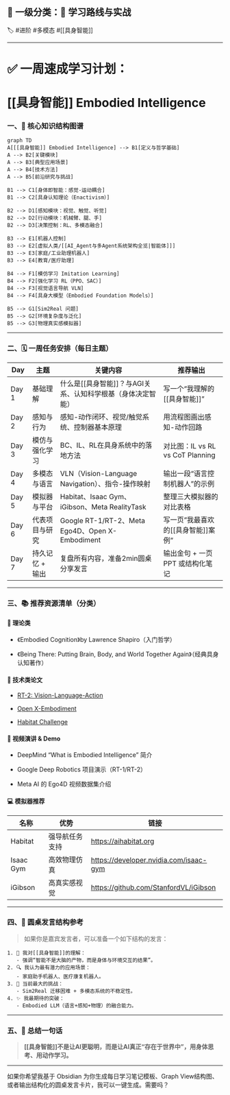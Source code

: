 ## **📁 一级分类：🧠 学习路线与实战**

🏷 #进阶 #多模态 #[[具身智能]]

---

# **✅ 一周速成学习计划：**

# **[[具身智能]] Embodied Intelligence**

### **一、📌 核心知识结构图谱**

```
graph TD
A[[[具身智能]] Embodied Intelligence] --> B1[定义与哲学基础]
A --> B2[关键模块]
A --> B3[典型应用场景]
A --> B4[技术方法]
A --> B5[前沿研究与挑战]

B1 --> C1[身体即智能：感觉-运动耦合]
B1 --> C2[具身认知理论（Enactivism）]

B2 --> D1[感知模块：视觉、触觉、听觉]
B2 --> D2[行动模块：机械臂、腿、手]
B2 --> D3[决策控制：RL、多模态融合]

B3 --> E1[机器人控制]
B3 --> E2[虚拟人类/[[AI_Agent与多Agent系统架构全览|智能体]]]
B3 --> E3[家庭/工业助理机器人]
B3 --> E4[教育/医疗助理]

B4 --> F1[模仿学习 Imitation Learning]
B4 --> F2[强化学习 RL（PPO、SAC）]
B4 --> F3[视觉语言导航 VLN]
B4 --> F4[具身大模型（Embodied Foundation Models）]

B5 --> G1[Sim2Real 问题]
B5 --> G2[环境复杂度与泛化]
B5 --> G3[物理真实感模拟器]
```

---

### **二、🗓 一周任务安排（每日主题）**

| **Day** | **主题**    | **关键内容**                                      | **推荐输出**                     |
| ------- | --------- | --------------------------------------------- | ---------------------------- |
| Day 1   | 基础理解      | 什么是[[具身智能]]？与AGI关系、认知科学根基（身体决定智能）                 | 写一个“我理解的[[具身智能]]”                |
| Day 2   | 感知与行为     | 感知-动作闭环、视觉/触觉系统、控制器基本原理                       | 用流程图画出感知-动作回路                |
| Day 3   | 模仿与强化学习   | BC、IL、RL在具身系统中的落地方法                           | 对比图：IL vs RL vs CoT Planning |
| Day 4   | 多模态与语言    | VLN（Vision-Language Navigation）、指令-操作映射       | 输出一段“语言控制机器人”的示例             |
| Day 5   | 模拟器与平台    | Habitat、Isaac Gym、iGibson、Meta RealityTask    | 整理三大模拟器的对比表格                 |
| Day 6   | 代表项目与研究   | Google RT-1/RT-2、Meta Ego4D、Open X-Embodiment | 写一页“我最喜欢的[[具身智能]]案例”             |
| Day 7   | 持久记忆 + 输出 | 复盘所有内容，准备2min圆桌分享发言                           | 输出金句 + 一页PPT 或结构化笔记          |

---

### **三、📚 推荐资源清单（分类）**

#### **📖 理论类**

- 《Embodied Cognition》by Lawrence Shapiro（入门哲学）
    
- 《Being There: Putting Brain, Body, and World Together Again》（经典具身认知著作）

#### **🧠 技术类论文**

- [RT-2: Vision-Language-Action](https://robotics-transformer2.github.io/)
    
- [Open X-Embodiment](https://robotics-transformer.github.io/)
    
- [Habitat Challenge](https://aihabitat.org/challenge/)

#### **🎥 视频演讲 & Demo**

- DeepMind “What is Embodied Intelligence” 简介
    
- Google Deep Robotics 项目演示（RT-1/RT-2）
    
- Meta AI 的 Ego4D 视频数据集介绍

#### **💻 模拟器推荐**

|**名称**|**优势**|**链接**|
|---|---|---|
|Habitat|强导航任务支持|https://aihabitat.org|
|Isaac Gym|高效物理仿真|https://developer.nvidia.com/isaac-gym|
|iGibson|高真实感视觉|https://github.com/StanfordVL/iGibson|

---

### **四、🧠 圆桌发言结构参考**

> 如果你是嘉宾发言者，可以准备一个如下结构的发言：

```
1. 🧭 我对[[具身智能]]的理解：
   - 强调“智能不是大脑的产物，而是身体与环境交互的结果”。
2. 🔍 我认为最有潜力的应用场景：
   - 家庭助手机器人、医疗康复机器人。
3. 🧱 当前最大的挑战：
   - Sim2Real 迁移困难 + 多模态系统的不稳定性。
4. ✨ 我最期待的突破：
   - Embodied LLM（语言+感知+物理）的融合能力。
```

---

### **五、📌 总结一句话**

> **[[具身智能]]不是让AI更聪明，而是让AI真正“存在于世界中”，用身体思考、用动作学习。**

---

如果你希望我基于 Obsidian 为你生成每日学习笔记模板、Graph View结构图、或者输出结构化的圆桌发言卡片，我可以一键生成。需要吗？